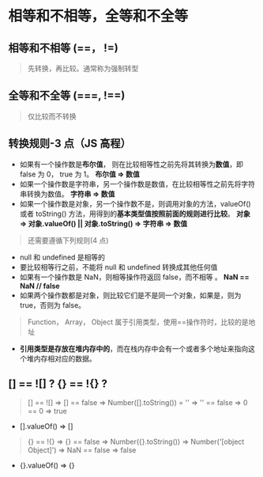 # 相等和不相等，全等和不全等

## 相等和不相等 (==， !=)

> 先转换，再比较。通常称为强制转型

## 全等和不全等 (=\=\=, !==)

> 仅比较而不转换

## 转换规则-3 点（JS 高程）

-   如果有一个操作数是**布尔值**， 则在比较相等性之前先将其转换为**数值**，即 false 为 0， true 为 1。 **布尔值 => 数值**
-   如果一个操作数是字符串，另一个操作数是数值，在比较相等性之前先将字符串转换为数值。 **字符串 => 数值**
-   如果一个操作数是对象，另一个操作数不是，则调用对象的方法，valueOf() 或者 toString() 方法，用得到的**基本类型值按照前面的规则进行比较**。 **对象 => 对象.valueOf() || 对象.toString() => 字符串 => 数值**

> 还需要遵循下列规则(4 点)

-   null 和 undefined 是相等的
-   要比较相等行之前，不能将 null 和 undefined 转换成其他任何值
-   如果有一个操作数是 NaN，则相等操作符返回 false，而不相等 。 **NaN == NaN // false**
-   如果两个操作数都是对象，则比较它们是不是同一个对象，如果是，则为 true，否则为 false。

> Function， Array， Object 属于引用类型，使用==操作符时，比较的是地址

-   **引用类型是存放在堆内存中的**，而在栈内存中会有一个或者多个地址来指向这个堆内存相对应的数据。

## [] == ![] ? {} == !{} ?

> [] == ![] => [] == false => Number([].toString()) = '' => '' == false => 0 == 0 => true

-   [].valueOf() => []

> {} == !{} => {} == false => Number({}.toString()) => Number('[object Object]') => NaN == false => false

-   {}.valueOf() => {}
